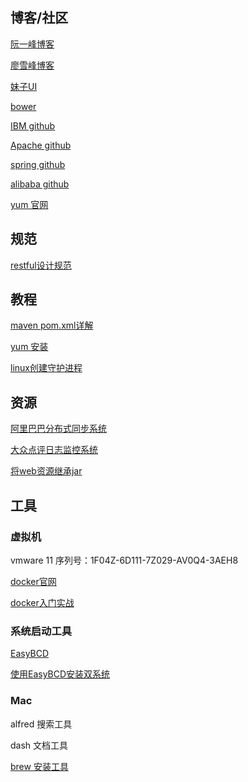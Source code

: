 ## 博客/社区
[阮一峰博客](http://www.ruanyifeng.com/blog/)

[廖雪峰博客](http://www.liaoxuefeng.com)

[妹子UI](http://amazeui.org/getting-started)

[bower](http://bower.io/)

[IBM github](http://ibm.github.io/)

[Apache github](https://github.com/apache)

[spring github](https://github.com/spring-projects)

[alibaba github](https://github.com/alibaba)

[yum 官网](http://yum.baseurl.org/)

## 规范
[restful设计规范](http://www.ruanyifeng.com/blog/2014/05/restful_api.html)

## 教程
[maven pom.xml详解](http://www.blogjava.net/jianyue/articles/227932.html)

[yum 安装](http://blog.csdn.net/tianlesoftware/article/details/5381522)

[linux创建守护进程](http://guoyunsky.iteye.com/blog/1869988)

## 资源
[阿里巴巴分布式同步系统](http://github.com/alibaba/otter)

[大众点评日志监控系统](https://github.com/dianping/cat)

[将web资源继承jar](http://www.webjars.org/)

## 工具
### 虚拟机
vmware 11 序列号：1F04Z-6D111-7Z029-AV0Q4-3AEH8

[docker官网](https://www.docker.com/)

[docker入门实战](http://yuedu.baidu.com/ebook/d817967416fc700abb68fca1)
### 系统启动工具
[EasyBCD](http://neosmart.net/EasyBCD/)

[使用EasyBCD安装双系统](http://jingyan.baidu.com/article/e4d08ffdace06e0fd2f60d39.html)

### Mac
alfred 搜索工具

dash 文档工具

[brew 安装工具](http://brew.sh/index_zh-cn.html)








